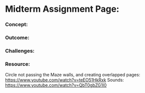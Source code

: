 # Midterm Assignment Page:

### Concept:

### Outcome:

### Challenges:

### Resource:
Circle not passing the Maze walls, and creating overlapped pages:
 https://www.youtube.com/watch?v=teEO51HkRxk
Sounds:
 https://www.youtube.com/watch?v=QbT0gbZG1I0

